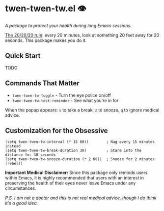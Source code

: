 # twen-twen-tw.el 👁️

*A package to protect your health during long Emacs sessions.*

[The 20/20/20 rule](https://www.nvisioncenters.com/education/20-20-20-rule/): every 20 minutes, look at something 20 feet away for 20 seconds. This package makes you do it. 

## Quick Start

TODO

## Commands That Matter

- `twen-twen-tw-toggle` - Turn the eye police on/off
- `twen-twen-tw-test-reminder` - See what you're in for

When the popup appears: `s` to take a break, `z` to snooze, `q` to ignore medical advice.

## Customization for the Obsessive

```elisp
(setq twen-twen-tw-interval (* 15 60))        ; Nag every 15 minutes instead
(setq twen-twen-tw-break-duration 30)         ; Stare into the distance for 30 seconds
(setq twen-twen-tw-snooze-duration (* 2 60))  ; Snooze for 2 minutes (rebel!)
```

**Important Medical Disclaimer:** Since this package only reminds users within Emacs, it is highly recommended that users with an interest in preserving the health of their eyes never leave Emacs under any circumstances.

*P.S. I am not a doctor and this is not real medical advice, though I do think it's a good idea.*
